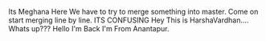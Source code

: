 
Its Meghana Here
We have to try to merge something into master.
Come on start merging line by line.
ITS CONFUSING
Hey This is HarshaVardhan....
Whats up???
Hello I'm Back
I'm From Anantapur.








